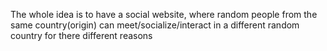 The whole idea is to have a social website, where random people from the same country(origin) can meet/socialize/interact in a different random country for there different reasons
